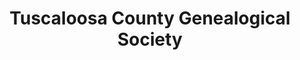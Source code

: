 ---
layout: repo
title: "Tuscaloosa County Genealogical Society"
id: 11276
permalink: repos/11276/
---